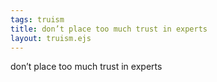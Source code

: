 ```yaml
---
tags: truism
title: don’t place too much trust in experts
layout: truism.ejs
---
```


don’t place too much trust in experts